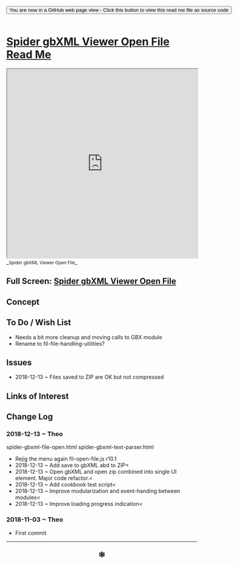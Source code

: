 
<span style=display:none; >[You are now in a GitHub source code view - click this link to view Read Me file as a web page]( https://www.ladybug.tools/spider-gbxml-tools/#cookbook/spider-viewer-open-file/README.md "View file as a web page." ) </span>

<div><input type=button class = "btn btn-secondary btn-sm" onclick="window.location.href='https://github.com/ladybug-tools/spider-gbxml-tools/blob/master/cookbook/spider-viewer-open-file/README.md'";
value='You are now in a GitHub web page view - Click this button to view this read me file as source code' ></div>

<br>

# [Spider gbXML Viewer Open File Read Me]( #cookbook/spider-viewer-open-file/README.md )


<iframe src=https://www.ladybug.tools/spider-gbxml-tools/cookbook/spider-viewer-open-file/index.html width=100% height=500px >Iframes are not viewable in GitHub source code views</iframe>
_<small>Spider gbXML Viewer Open File</small>_

## Full Screen: [Spider gbXML Viewer Open File]( https://www.ladybug.tools/spider-gbxml-tools/cookbook/spider-viewer-open-file/r7/spider-viewer-open-file.html )



## Concept


## To Do / Wish List

* Needs a bit more cleanup and moving calls to GBX module
* Rename to fil-file-handling-utilities?

## Issues

* 2018-12-13 ~ Files saved to ZIP are OK but not compressed

## Links of Interest



## Change Log

### 2018-12-13 ~ Theo

spider-gbxml-file-open.html
spider-gbxml-text-parser.html
* Rejig the menu again
fil-open-file.js r10.1
* 2018-12-13 ~ Add save to gbXML abd to ZIP<
* 2018-12-13 ~ Open gbXML and open zip combined into single UI element. Major code refactor.<
* 2018-12-13 ~ Add cookbook test script<
* 2018-12-13 ~ Improve modularization and event-handing between modules<
* 2018-12-13 ~ Improve loading progress indication<


### 2018-11-03 ~ Theo

* First commit


***

### <center title="Howdy! My web is better than yours. ;-)" ><a href=javascript:window.scrollTo(0,0); style="text-decoration:none !important;" > &#x1f578; </a></center>

